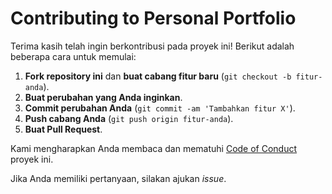 # Contributing to Personal Portfolio

Terima kasih telah ingin berkontribusi pada proyek ini! Berikut adalah beberapa cara untuk memulai:

1. **Fork repository ini** dan **buat cabang fitur baru** (`git checkout -b fitur-anda`).
2. **Buat perubahan yang Anda inginkan**.
3. **Commit perubahan Anda** (`git commit -am 'Tambahkan fitur X'`).
4. **Push cabang Anda** (`git push origin fitur-anda`).
5. **Buat Pull Request**.

Kami mengharapkan Anda membaca dan mematuhi [Code of Conduct](./CODE_OF_CONDUCT.md) proyek ini.

Jika Anda memiliki pertanyaan, silakan ajukan _issue_.
